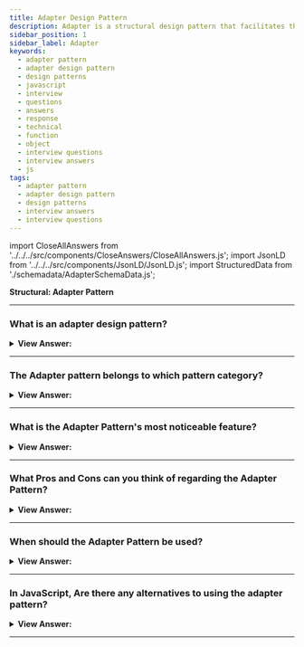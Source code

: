 ```yaml
---
title: Adapter Design Pattern
description: Adapter is a structural design pattern that facilitates the collaboration of objects having conflicting interfaces.
sidebar_position: 1
sidebar_label: Adapter
keywords:
  - adapter pattern
  - adapter design pattern
  - design patterns
  - javascript
  - interview
  - questions
  - answers
  - response
  - technical
  - function
  - object
  - interview questions
  - interview answers
  - js
tags:
  - adapter pattern
  - adapter design pattern
  - design patterns
  - interview answers
  - interview questions
---
```


import CloseAllAnswers from '../../../src/components/CloseAnswers/CloseAllAnswers.js';
import JsonLD from '../../../src/components/JsonLD/JsonLD.js';
import StructuredData from './schemadata/AdapterSchemaData.js';

<JsonLD data={StructuredData} />

<head>
  <title>Adapter Pattern | JavaScript Interview Questions</title>
</head>

**Structural: Adapter Pattern**

<CloseAllAnswers />

---

### What is an adapter design pattern?

<details className='answer'>
  <summary>
    <strong>View Answer:</strong>
  </summary>
  <div>
  <div>
      <strong>Interview Response:</strong> An adapter pattern is a structural design pattern that allows objects with incompatible interfaces to work together by creating a middle-layer adapter that translates requests between them. The wrapper pattern is another name for it.
    </div><br />
    <div>
      <strong>Interview Response:</strong> In JavaScript, the adapter design pattern allows objects or classes with incompatible interfaces to work together. Interfaces from different classes or objects connect through an adapter work together despite their incompatible interfaces. The wrapper pattern is another name for it.<br/>
    </div><br />
  <div><strong className="codeExample">Diagram:</strong><br /><br />

  <div></div>

<img src="/img/javascript-adapter.jpg" /><br /><br />

**The objects participating in this pattern are:**

**Client** -- In example code: _the run() function_

- calls into Adapter to request a service

**Adapter** -- In example code: _ShippingAdapter_

- implements the interface that the client expects or knows

**Adaptee** -- In example code: _AdvancedShipping_

- the object being adapted
- has a different interface from what the client expects or knows

</div><br />
  <div><strong className="codeExample">Code Example #1:</strong><br /><br />

  <div></div>

```js
class SimpleEarphones {
  constructor() {
    this.attach = function () {
      console.log('Use Earphones with Type C phone');
    };
  }
}

// Adapter
class EarPhoneAdapter extends SimpleEarphones {
  constructor(typeCphone) {
    super();
    this.attach = function () {
      typeCphone.attach();
    };
  }
}

class TypeCPhone {
  constructor() {
    this.attach = function () {
      console.log('Earphones attached to Type C phone');
    };
  }
}

let typeCphone = new TypeCPhone();
let adapter = new EarPhoneAdapter(typeCphone);
adapter.attach();

/*

Output:

Earphones attached to Type C phone

*/
```

  </div>

  <br />
  <div><strong className="codeExample">Code Example #2:</strong> ES5 Classical Implementation<br /><br />

<img src="/img/javascript-adapter.jpg" /><br /><br />

  <div></div>

```js
// old interface

function Shipping() {
  this.request = function (zipStart, zipEnd, weight) {
    // ...
    return '$49.75';
  };
}

// new interface

function AdvancedShipping() {
  this.login = function (credentials) {
    /* ... */
  };
  this.setStart = function (start) {
    /* ... */
  };
  this.setDestination = function (destination) {
    /* ... */
  };
  this.calculate = function (weight) {
    return '$39.50';
  };
}

// adapter interface

function ShippingAdapter(credentials) {
  var shipping = new AdvancedShipping();

  shipping.login(credentials);

  return {
    request: function (zipStart, zipEnd, weight) {
      shipping.setStart(zipStart);
      shipping.setDestination(zipEnd);
      return shipping.calculate(weight);
    },
  };
}

function run() {
  var shipping = new Shipping();
  var credentials = { token: '30a8-6ee1' };
  var adapter = new ShippingAdapter(credentials);

  // original shipping object and interface

  var cost = shipping.request('78701', '10010', '2 lbs');
  console.log('Old cost: ' + cost);

  // new shipping object with adapted interface

  cost = adapter.request('78701', '10010', '2 lbs');

  console.log('New cost: ' + cost);
}

run();

/*
OUTPUT:

Old cost: $49.75
New cost: $39.50

*/
```

  </div>

  </div>
</details>

---

### The Adapter pattern belongs to which pattern category?

<details>
  <summary>
    <strong>View Answer:</strong>
  </summary>
  <div>
    <div>
      <strong>Interview Response:</strong> The Adapter pattern belongs to the Structural Design Patterns category, which deals with object composition and relationships between objects to form larger structures.
    </div>
  </div>
</details>

---

### What is the Adapter Pattern's most noticeable feature?

<details>
  <summary>
    <strong>View Answer:</strong>
  </summary>
  <div>
    <div>
      <strong>Interview Response:</strong> The most noticeable feature of the Adapter pattern in JavaScript is its ability to allow objects with incompatible interfaces to work together seamlessly by creating a middle layer adapter.
    </div>

  </div>
</details>

---

### What Pros and Cons can you think of regarding the Adapter Pattern?

<details>
  <summary>
    <strong>View Answer:</strong>
  </summary>
  <div>
  <div>
      <strong>Interview Response:</strong> Pros: Enables objects with incompatible interfaces to work together, promotes reusability, improves maintainability. Cons: Increases complexity, can lead to performance issues, adds an extra layer of abstraction.
    </div>
    <br />
    <div>
      <strong>Technical Response:</strong> Benefits vs. Drawbacks
    </div>
    <br />
    <div></div>

**Benefits**

- Based on SOLID principles.
- We can add new adapters without breaking existing code.
- The code is both reusable and adaptable.
- Clean code — because the client/context does not use a different interface in each concrete class and can switch between additional adapters using polymorphism.
- Single Responsibility Principle - The principle of single responsibility. You can separate the interface or data conversion code from the main business logic of the program.
- Open/Closed Principle. If they interact with the adapters via the client interface, you can start introducing new kinds of adapters into the application without having to break the existing client code.

**Drawbacks**

- The overall complexity of the code rises as a result of the addition of new interfaces and classes. Changing the service class to match the rest of your code is sometimes easier.

<br />
  </div>
</details>

---

### When should the Adapter Pattern be used?

<details>
  <summary>
    <strong>View Answer:</strong>
  </summary>
  <div>
  <div>
      <strong>Interview Response:</strong> The Adapter pattern in JavaScript should be used when integrating existing code with new code, connecting incompatible interfaces, or promoting code reuse.
    </div>
    <br />
    <div>
      <strong>Technical Response:</strong> Use Case
    </div>
    <br />
    <div></div>

- There is a class whose interfaces do not match the one you need.
- There are several subclasses, but it’s impractical to adapt their interface by sub-classing every one.

<br />
  </div>
</details>

---

### In JavaScript, Are there any alternatives to using the adapter pattern?

<details>
  <summary>
    <strong>View Answer:</strong>
  </summary>
  <div>
    <div>
      <strong>Interview Response:</strong> Yes, some alternatives to the Adapter pattern in JavaScript include refactoring the code to use a common interface, using the Facade pattern, or using the Decorator pattern.
    </div>

  </div>
</details>

---
